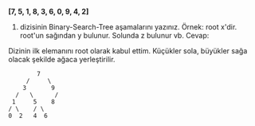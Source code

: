 **[7, 5, 1, 8, 3, 6, 0, 9, 4, 2]** 

1. dizisinin Binary-Search-Tree aşamalarını yazınız. Örnek: root x'dir. root'un sağından y bulunur. Solunda z bulunur vb.
Cevap:

Dizinin ilk elemanını root olarak kabul ettim. Küçükler sola, büyükler sağa olacak şekilde ağaca yerleştirilir.

            7
         /     \
        3       9
      /   \      /
     1     5    8
    / \    / \
    0  2   4  6 

